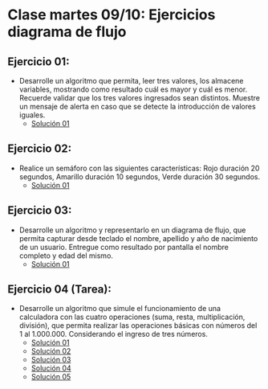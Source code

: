 # Clase martes 09/10: Ejercicios diagrama de flujo
## Ejercicio 01:
* Desarrolle un algoritmo que permita, leer tres valores, los almacene variables, mostrando como resultado cuál es mayor y cuál es menor. Recuerde validar que los tres valores ingresados sean distintos. Muestre un mensaje de alerta en caso que se detecte la introducción de valores iguales.
    * [Solución 01](https://github.com/enriqueabsurdum/1000-programadores/blob/master/02-introduccion-a-la-informatica/09-10-2018-ejercicios/E01.png)
## Ejercicio 02:
* Realice un semáforo con las siguientes características: Rojo duración 20 segundos, Amarillo duración 10 segundos, Verde duración 30 segundos.
    * [Solución 01](https://github.com/enriqueabsurdum/1000-programadores/blob/master/02-introduccion-a-la-informatica/09-10-2018-ejercicios/E02.png) 
## Ejercicio 03:
* Desarrolle un algoritmo y representarlo en un diagrama de flujo, que permita capturar desde teclado el nombre, apellido y año de nacimiento de un usuario. Entregue como resultado por pantalla el nombre completo y edad del mismo.
    * [Solución 01](https://github.com/enriqueabsurdum/1000-programadores/blob/master/02-introduccion-a-la-informatica/09-10-2018-ejercicios/E03.png)
## Ejercicio 04 (Tarea):
* Desarrolle un algoritmo que simule el funcionamiento de una calculadora con las cuatro operaciones (suma, resta, multiplicación, división), que permita realizar las operaciones básicas con números del 1 al 1.000.000. Considerando el ingreso de tres números.
    * [Solución 01](https://github.com/enriqueabsurdum/1000-programadores/blob/master/02-introduccion-a-la-informatica/09-10-2018-ejercicios/E04TareaV01.png)
    * [Solución 02](https://github.com/enriqueabsurdum/1000-programadores/blob/master/02-introduccion-a-la-informatica/09-10-2018-ejercicios/E04TareaV02.png)
    * [Solución 03](https://github.com/enriqueabsurdum/1000-programadores/blob/master/02-introduccion-a-la-informatica/09-10-2018-ejercicios/E04TareaV03.png)
    * [Solución 04](https://github.com/enriqueabsurdum/1000-programadores/blob/master/02-introduccion-a-la-informatica/09-10-2018-ejercicios/E04TareaV04.png)
    * [Solución 05](https://github.com/enriqueabsurdum/1000-programadores/blob/master/02-introduccion-a-la-informatica/09-10-2018-ejercicios/E04TareaV05.png)